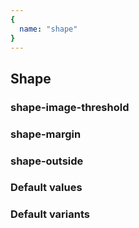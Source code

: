 ```yaml
---
{
  name: "shape"
}
---
```

## Shape

### shape-image-threshold
### shape-margin
### shape-outside


### Default values
<!-- defaults.values.start -->
<!-- defaults.values.end -->


### Default variants
<!-- defaults.variants.start -->
<!-- defaults.variants.end -->
